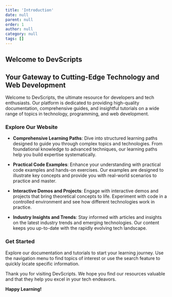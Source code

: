 ```yaml
---
title: 'Introduction'
date: null
parent: null
order: 1
author: null
category: null
tags: []
---
```


## Welcome to DevScripts

## Your Gateway to Cutting-Edge Technology and Web Development

Welcome to DevScripts, the ultimate resource for developers and tech enthusiasts. Our platform is dedicated to providing high-quality documentation, comprehensive guides, and insightful tutorials on a wide range of topics in technology, programming, and web development.

### Explore Our Website

- **Comprehensive Learning Paths**: Dive into structured learning paths designed to guide you through complex topics and technologies. From foundational knowledge to advanced techniques, our learning paths help you build expertise systematically.

- **Practical Code Examples**: Enhance your understanding with practical code examples and hands-on exercises. Our examples are designed to illustrate key concepts and provide you with real-world scenarios to practice and master.

- **Interactive Demos and Projects**: Engage with interactive demos and projects that bring theoretical concepts to life. Experiment with code in a controlled environment and see how different technologies work in practice.

- **Industry Insights and Trends**: Stay informed with articles and insights on the latest industry trends and emerging technologies. Our content keeps you up-to-date with the rapidly evolving tech landscape.


### Get Started

Explore our documentation and tutorials to start your learning journey. Use the navigation menu to find topics of interest or use the search feature to quickly locate specific information.

Thank you for visiting DevScripts. We hope you find our resources valuable and that they help you excel in your tech endeavors.

**Happy Learning!**
